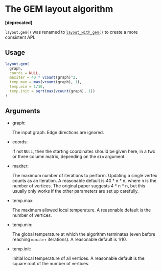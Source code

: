 # The GEM layout algorithm

**\[deprecated\]**

`layout.gem()` was renamed to
[`layout_with_gem()`](https://r.igraph.org/reference/layout_with_gem.md)
to create a more consistent API.

## Usage

``` r
layout.gem(
  graph,
  coords = NULL,
  maxiter = 40 * vcount(graph)^2,
  temp.max = max(vcount(graph), 1),
  temp.min = 1/10,
  temp.init = sqrt(max(vcount(graph), 1))
)
```

## Arguments

- graph:

  The input graph. Edge directions are ignored.

- coords:

  If not `NULL`, then the starting coordinates should be given here, in
  a two or three column matrix, depending on the `dim` argument.

- maxiter:

  The maximum number of iterations to perform. Updating a single vertex
  counts as an iteration. A reasonable default is 40 \* n \* n, where n
  is the number of vertices. The original paper suggests 4 \* n \* n,
  but this usually only works if the other parameters are set up
  carefully.

- temp.max:

  The maximum allowed local temperature. A reasonable default is the
  number of vertices.

- temp.min:

  The global temperature at which the algorithm terminates (even before
  reaching `maxiter` iterations). A reasonable default is 1/10.

- temp.init:

  Initial local temperature of all vertices. A reasonable default is the
  square root of the number of vertices.
